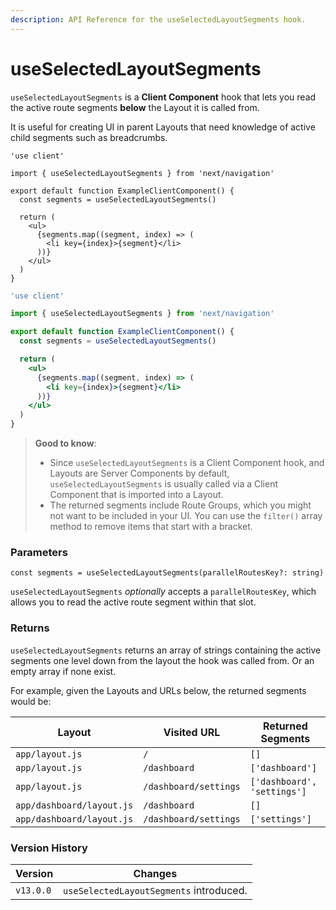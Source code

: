 ```yaml
---
description: API Reference for the useSelectedLayoutSegments hook.
---
```


# useSelectedLayoutSegments

`useSelectedLayoutSegments` is a **Client Component** hook that lets you read the active route segments **below** the Layout it is called from.

It is useful for creating UI in parent Layouts that need knowledge of active child segments such as breadcrumbs.

```tsx
'use client'

import { useSelectedLayoutSegments } from 'next/navigation'

export default function ExampleClientComponent() {
  const segments = useSelectedLayoutSegments()

  return (
    <ul>
      {segments.map((segment, index) => (
        <li key={index}>{segment}</li>
      ))}
    </ul>
  )
}
```

```jsx
'use client'

import { useSelectedLayoutSegments } from 'next/navigation'

export default function ExampleClientComponent() {
  const segments = useSelectedLayoutSegments()

  return (
    <ul>
      {segments.map((segment, index) => (
        <li key={index}>{segment}</li>
      ))}
    </ul>
  )
}
```

> **Good to know**:
>
> * Since `useSelectedLayoutSegments` is a Client Component hook, and Layouts are Server Components by default, `useSelectedLayoutSegments` is usually called via a Client Component that is imported into a Layout.
> * The returned segments include Route Groups, which you might not want to be included in your UI. You can use the `filter()` array method to remove items that start with a bracket.

### Parameters

```tsx
const segments = useSelectedLayoutSegments(parallelRoutesKey?: string)
```

`useSelectedLayoutSegments` _optionally_ accepts a `parallelRoutesKey`, which allows you to read the active route segment within that slot.

### Returns

`useSelectedLayoutSegments` returns an array of strings containing the active segments one level down from the layout the hook was called from. Or an empty array if none exist.

For example, given the Layouts and URLs below, the returned segments would be:

| Layout                    | Visited URL           | Returned Segments           |
| ------------------------- | --------------------- | --------------------------- |
| `app/layout.js`           | `/`                   | `[]`                        |
| `app/layout.js`           | `/dashboard`          | `['dashboard']`             |
| `app/layout.js`           | `/dashboard/settings` | `['dashboard', 'settings']` |
| `app/dashboard/layout.js` | `/dashboard`          | `[]`                        |
| `app/dashboard/layout.js` | `/dashboard/settings` | `['settings']`              |

### Version History

| Version   | Changes                                 |
| --------- | --------------------------------------- |
| `v13.0.0` | `useSelectedLayoutSegments` introduced. |
